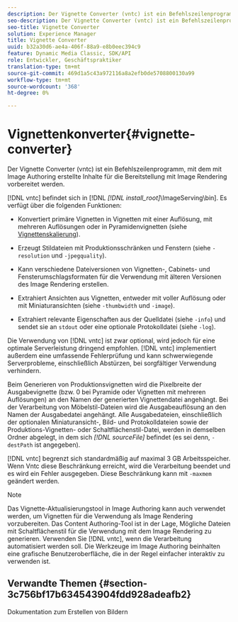 ```yaml
---
description: Der Vignette Converter (vntc) ist ein Befehlszeilenprogramm, mit dem mit Image Authoring erstellte Inhalte für die Bereitstellung mit Image Rendering vorbereitet werden.
seo-description: Der Vignette Converter (vntc) ist ein Befehlszeilenprogramm, mit dem mit Image Authoring erstellte Inhalte für die Bereitstellung mit Image Rendering vorbereitet werden.
seo-title: Vignette Converter
solution: Experience Manager
title: Vignette Converter
uuid: b32a30d6-ae4a-406f-88a9-e8b0eec394c9
feature: Dynamic Media Classic, SDK/API
role: Entwickler, Geschäftspraktiker
translation-type: tm+mt
source-git-commit: 469d1a5c43a972116a8a2efb0de5708800130a99
workflow-type: tm+mt
source-wordcount: '368'
ht-degree: 0%

---
```



# Vignettenkonverter{#vignette-converter}

Der Vignette Converter (vntc) ist ein Befehlszeilenprogramm, mit dem mit Image Authoring erstellte Inhalte für die Bereitstellung mit Image Rendering vorbereitet werden.

[!DNL vntc] befindet sich in [!DNL  *[!DNL install_root]*\ImageServing\bin]. Es verfügt über die folgenden Funktionen:

* Konvertiert primäre Vignetten in Vignetten mit einer Auflösung, mit mehreren Auflösungen oder in Pyramidenvignetten (siehe [Vignettenskalierung](../../../../ir-api/vntc/utilities/c-ir-vignette-converter-vntc/c-ir-vignette-scaling.md#concept-e373a29c2f954df98d704c7723804585)).
* Erzeugt Stildateien mit Produktionsschränken und Fenstern (siehe `-resolution` und `-jpegquality`).

* Kann verschiedene Dateiversionen von Vignetten-, Cabinets- und Fensterumschlagsformaten für die Verwendung mit älteren Versionen des Image Rendering erstellen.
* Extrahiert Ansichten aus Vignetten, entweder mit voller Auflösung oder mit Miniaturansichten (siehe `-thumbwidth` und `-image`).
* Extrahiert relevante Eigenschaften aus der Quelldatei (siehe `-info`) und sendet sie an `stdout` oder eine optionale Protokolldatei (siehe `-log`).

Die Verwendung von [!DNL vntc] ist zwar optional, wird jedoch für eine optimale Serverleistung dringend empfohlen. [!DNL vntc] implementiert außerdem eine umfassende Fehlerprüfung und kann schwerwiegende Serverprobleme, einschließlich Abstürzen, bei sorgfältiger Verwendung verhindern.

Beim Generieren von Produktionsvignetten wird die Pixelbreite der Ausgabevignette (bzw. 0 bei Pyramide oder Vignetten mit mehreren Auflösungen) an den Namen der generierten Vignettendatei angehängt. Bei der Verarbeitung von Möbelstil-Dateien wird die Ausgabeauflösung an den Namen der Ausgabedatei angehängt. Alle Ausgabedateien, einschließlich der optionalen Miniaturansicht-, Bild- und Protokolldateien sowie der Produktions-Vignetten- oder Schaltflächenstil-Datei, werden in demselben Ordner abgelegt, in dem sich *[!DNL sourceFile]* befindet (es sei denn, `-destPath` ist angegeben).

[!DNL vntc] begrenzt sich standardmäßig auf maximal 3 GB Arbeitsspeicher. Wenn Vntc diese Beschränkung erreicht, wird die Verarbeitung beendet und es wird ein Fehler ausgegeben. Diese Beschränkung kann mit `-maxmem` geändert werden.

>[!NOTE]
>
>Das Vignette-Aktualisierungstool in Image Authoring kann auch verwendet werden, um Vignetten für die Verwendung als Image Rendering vorzubereiten. Das Content Authoring-Tool ist in der Lage, Mögliche Dateien mit Schaltflächenstil für die Verwendung mit dem Image Rendering zu generieren. Verwenden Sie [!DNL vntc], wenn die Verarbeitung automatisiert werden soll. Die Werkzeuge im Image Authoring beinhalten eine grafische Benutzeroberfläche, die in der Regel einfacher interaktiv zu verwenden ist.

## Verwandte Themen {#section-3c756bf17b634543904fdd928adeafb2}

Dokumentation zum Erstellen von Bildern
